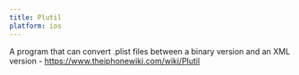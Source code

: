 ```yaml
---
title: Plutil
platform: ios
---
```


A program that can convert .plist files between a binary version and an XML version - <https://www.theiphonewiki.com/wiki/Plutil>